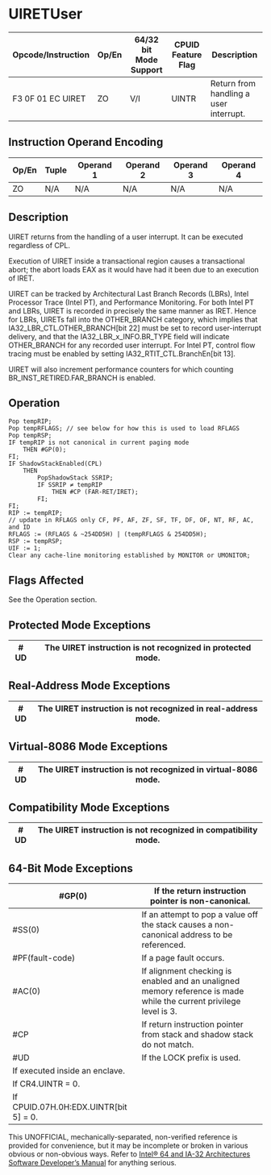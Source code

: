 # UIRET**User**

| Opcode/Instruction | Op/En | 64/32 bit Mode Support | CPUID Feature Flag | Description                            |
| ------------------ | ----- | ---------------------- | ------------------ | -------------------------------------- |
| F3 0F 01 EC UIRET  | ZO    | V/I                    | UINTR              | Return from handling a user interrupt. |

## Instruction Operand Encoding

| Op/En | Tuple | Operand 1 | Operand 2 | Operand 3 | Operand 4 |
| ----- | ----- | --------- | --------- | --------- | --------- |
| ZO    | N/A   | N/A       | N/A       | N/A       | N/A       |

## Description

UIRET returns from the handling of a user interrupt. It can be executed regardless of CPL.

Execution of UIRET inside a transactional region causes a transactional abort; the abort loads EAX as it would have had it been due to an execution of IRET.

UIRET can be tracked by Architectural Last Branch Records (LBRs), Intel Processor Trace (Intel PT), and Performance Monitoring. For both Intel PT and LBRs, UIRET is recorded in precisely the same manner as IRET. Hence for LBRs, UIRETs fall into the OTHER_BRANCH category, which implies that IA32_LBR_CTL.OTHER_BRANCH[bit 22] must be set to record user-interrupt delivery, and that the IA32_LBR_x_INFO.BR_TYPE field will indicate OTHER_BRANCH for any recorded user interrupt. For Intel PT, control flow tracing must be enabled by setting IA32_RTIT_CTL.BranchEn[bit 13].

UIRET will also increment performance counters for which counting BR_INST_RETIRED.FAR_BRANCH is enabled.

## Operation

```
Pop tempRIP;
Pop tempRFLAGS; // see below for how this is used to load RFLAGS
Pop tempRSP;
IF tempRIP is not canonical in current paging mode
    THEN #​​​​GP(0);
FI;
IF ShadowStackEnabled(CPL)
    THEN
        PopShadowStack SSRIP;
        IF SSRIP ≠ tempRIP
            THEN #​CP (FAR-RET/IRET);
        FI;
FI;
RIP := tempRIP;
// update in RFLAGS only CF, PF, AF, ZF, SF, TF, DF, OF, NT, RF, AC, and ID
RFLAGS := (RFLAGS & ~254DD5H) | (tempRFLAGS & 254DD5H);
RSP := tempRSP;
UIF := 1;
Clear any cache-line monitoring established by MONITOR or UMONITOR;

```

## Flags Affected

See the Operation section.

## Protected Mode Exceptions

| #​​​UD | The UIRET instruction is not recognized in protected mode. |
| ------ | ---------------------------------------------------------- |

## Real-Address Mode Exceptions

| #​​​UD | The UIRET instruction is not recognized in real-address mode. |
| ------ | ------------------------------------------------------------- |

## Virtual-8086 Mode Exceptions

| #​​​UD | The UIRET instruction is not recognized in virtual-8086 mode. |
| ------ | ------------------------------------------------------------- |

## Compatibility Mode Exceptions

| #​​​UD | The UIRET instruction is not recognized in compatibility mode. |
| ------ | -------------------------------------------------------------- |

## 64-Bit Mode Exceptions

| \#​​​​GP(0)                           | If the return instruction pointer is non-canonical.                                                                |
| ------------------------------------- | ------------------------------------------------------------------------------------------------------------------ |
| \#​​​​​SS(0)                          | If an attempt to pop a value off the stack causes a non-canonical address to be referenced.                        |
| \#​PF(fault-code)                     | If a page fault occurs.                                                                                            |
| \#​AC(0)                              | If alignment checking is enabled and an unaligned memory reference is made while the current privilege level is 3. |
| \#​CP                                 | If return instruction pointer from stack and shadow stack do not match.                                            |
| #​​​UD                                | If the LOCK prefix is used.                                                                                        |
| If executed inside an enclave.        |
| If CR4.UINTR = 0.                     |
| If CPUID.07H.0H:EDX.UINTR[bit 5] = 0. |

This UNOFFICIAL, mechanically-separated, non-verified reference is provided for convenience, but it may be
incomplete or broken in various obvious or non-obvious
ways. Refer to [Intel® 64 and IA-32 Architectures Software Developer’s Manual](https://software.intel.com/en-us/download/intel-64-and-ia-32-architectures-sdm-combined-volumes-1-2a-2b-2c-2d-3a-3b-3c-3d-and-4) for anything serious.

